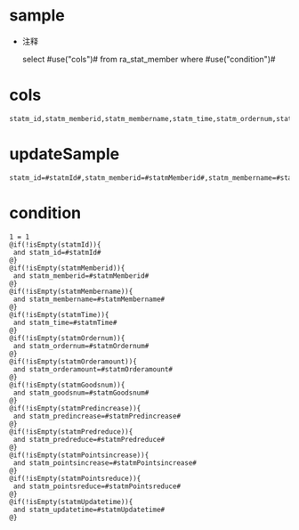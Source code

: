 sample
===
* 注释

	select #use("cols")# from ra_stat_member  where  #use("condition")#

cols
===
	statm_id,statm_memberid,statm_membername,statm_time,statm_ordernum,statm_orderamount,statm_goodsnum,statm_predincrease,statm_predreduce,statm_pointsincrease,statm_pointsreduce,statm_updatetime

updateSample
===
	
	statm_id=#statmId#,statm_memberid=#statmMemberid#,statm_membername=#statmMembername#,statm_time=#statmTime#,statm_ordernum=#statmOrdernum#,statm_orderamount=#statmOrderamount#,statm_goodsnum=#statmGoodsnum#,statm_predincrease=#statmPredincrease#,statm_predreduce=#statmPredreduce#,statm_pointsincrease=#statmPointsincrease#,statm_pointsreduce=#statmPointsreduce#,statm_updatetime=#statmUpdatetime#

condition
===

	1 = 1  
	@if(!isEmpty(statmId)){
	 and statm_id=#statmId#
	@}
	@if(!isEmpty(statmMemberid)){
	 and statm_memberid=#statmMemberid#
	@}
	@if(!isEmpty(statmMembername)){
	 and statm_membername=#statmMembername#
	@}
	@if(!isEmpty(statmTime)){
	 and statm_time=#statmTime#
	@}
	@if(!isEmpty(statmOrdernum)){
	 and statm_ordernum=#statmOrdernum#
	@}
	@if(!isEmpty(statmOrderamount)){
	 and statm_orderamount=#statmOrderamount#
	@}
	@if(!isEmpty(statmGoodsnum)){
	 and statm_goodsnum=#statmGoodsnum#
	@}
	@if(!isEmpty(statmPredincrease)){
	 and statm_predincrease=#statmPredincrease#
	@}
	@if(!isEmpty(statmPredreduce)){
	 and statm_predreduce=#statmPredreduce#
	@}
	@if(!isEmpty(statmPointsincrease)){
	 and statm_pointsincrease=#statmPointsincrease#
	@}
	@if(!isEmpty(statmPointsreduce)){
	 and statm_pointsreduce=#statmPointsreduce#
	@}
	@if(!isEmpty(statmUpdatetime)){
	 and statm_updatetime=#statmUpdatetime#
	@}
	
	